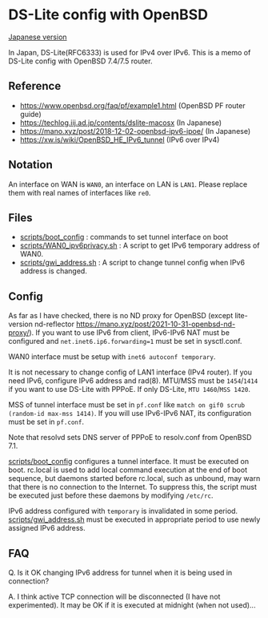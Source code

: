 # DS-Lite config with OpenBSD

[Japanese version](README_ja.md)

In Japan, DS-Lite(RFC6333) is used for IPv4 over IPv6.
This is a memo of DS-Lite config with OpenBSD 7.4/7.5 router.

## Reference
- https://www.openbsd.org/faq/pf/example1.html (OpenBSD PF router guide)
- https://techlog.iij.ad.jp/contents/dslite-macosx (In Japanese)
- https://mano.xyz/post/2018-12-02-openbsd-ipv6-ipoe/ (In Japanese)
- https://xw.is/wiki/OpenBSD_HE_IPv6_tunnel (IPv6 over IPv4)

## Notation
An interface on WAN is `WAN0`, an interface on LAN is `LAN1`.  Please replace them with real names of interfaces like `re0`.

## Files

- [scripts/boot_config](scripts/boot_config) : commands to set tunnel interface on boot
- [scripts/WAN0_ipv6privacy.sh](scripts/WAN0_ipv6privacy.sh) : A script to get IPv6 temporary address of WAN0.
- [scripts/gwi_address.sh](scripts/gwi_address.sh) : A script to change tunnel config when IPv6 address is changed.

## Config
As far as I have checked, there is no ND proxy for OpenBSD (except lite-version nd-reflector https://mano.xyz/post/2021-10-31-openbsd-nd-proxy/). If you want to use IPv6 from client, IPv6-IPv6 NAT must be configured and `net.inet6.ip6.forwarding=1` must be set in sysctl.conf.

WAN0 interface must be setup with `inet6 autoconf temporary`.

It is not necessary to change config of LAN1 interface (IPv4 router).  If you need IPv6, configure IPv6 address and rad(8).  MTU/MSS must be `1454`/`1414` if you want to use DS-Lite with PPPoE.  If only DS-Lite, `MTU 1460`/`MSS 1420`. 

MSS of tunnel interface must be set in `pf.conf` like `match on gif0 scrub (random-id max-mss 1414)`.  If you will use IPv6-IPv6 NAT, its configuration must be set in `pf.conf`.

Note that resolvd sets DNS server of PPPoE to resolv.conf from OpenBSD 7.1.

[scripts/boot_config](scripts/boot_config) configures a tunnel interface.  It must be executed on boot.  rc.local is used to add local command execution at the end of boot sequence, but daemons started before rc.local, such as unbound, may warn that there is no connection to the Internet.  To suppress this, the script must be executed just before these daemons by modifying `/etc/rc`.

IPv6 address configured with `temporary` is invalidated in some period.  [scripts/gwi_address.sh](scripts/gwi_address.sh) must be executed in appropriate period to use newly assigned IPv6 address.

## FAQ
Q. Is it OK changing IPv6 address for tunnel when it is being used in connection?

A. I think active TCP connection will be disconnected (I have not experimented).  It may be OK if it is executed at midnight (when not used)...
